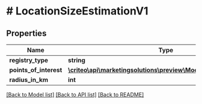 # # LocationSizeEstimationV1

## Properties

Name | Type | Description | Notes
------------ | ------------- | ------------- | -------------
**registry_type** | **string** |  | [optional]
**points_of_interest** | [**\criteo\api\marketingsolutions\preview\Model\PointOfInterestV1[]**](PointOfInterestV1.md) |  | [optional]
**radius_in_km** | **int** |  | [optional]

[[Back to Model list]](../../README.md#models) [[Back to API list]](../../README.md#endpoints) [[Back to README]](../../README.md)
